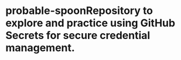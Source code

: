 # probable-spoonRepository to explore and practice using GitHub Secrets for secure credential management.
